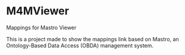 # M4MViewer
Mappings for Mastro Viewer

This is a project made to show the mappings link based on Mastro, an Ontology-Based Data Access (OBDA) management system.
